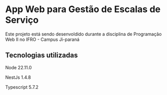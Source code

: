# App Web para Gestão de Escalas de Serviço

Este projeto está sendo desenvoldido durante a disciplina de Programação Web II no IFRO - Campus Ji-paraná

## Tecnologias utilizadas

Node 22.11.0

NestJs 1.4.8

Typescript 5.7.2
